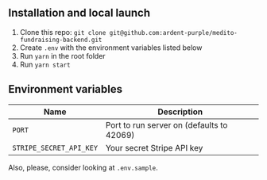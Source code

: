## Installation and local launch

1. Clone this repo: `git clone git@github.com:ardent-purple/medito-fundraising-backend.git`
2. Create `.env` with the environment variables listed below
3. Run `yarn` in the root folder
4. Run `yarn start`

## Environment variables

| Name                    | Description                               |
| ----------------------- | ----------------------------------------- |
| `PORT`                  | Port to run server on (defaults to 42069) |
| `STRIPE_SECRET_API_KEY` | Your secret Stripe API key                |

Also, please, consider looking at `.env.sample`.
